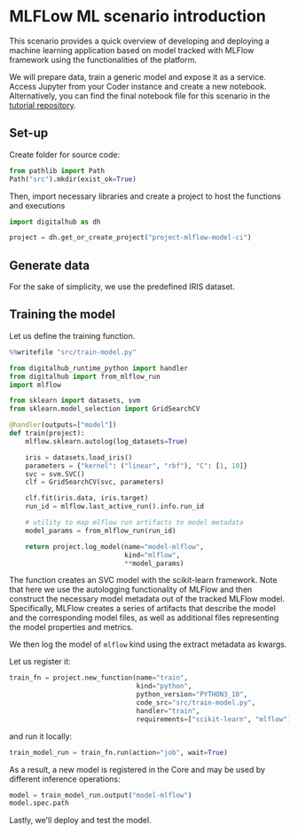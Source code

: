 # MLFLow ML scenario introduction

This scenario provides a quick overview of developing and deploying a machine learning application based on model tracked with MLFlow framework using the functionalities of the platform.

We will prepare data, train a generic model and expose it as a service. Access Jupyter from your Coder instance and create a new notebook. Alternatively, you can find the final notebook file for this scenario in the [tutorial repository](https://github.com/scc-digitalhub/digitalhub-tutorials/tree/main/s4-mlflow).

## Set-up

Create folder for source code:

```python
from pathlib import Path
Path("src").mkdir(exist_ok=True)
```

Then, import necessary libraries and create a project to host the functions and executions

```python
import digitalhub as dh

project = dh.get_or_create_project("project-mlflow-model-ci")
```

## Generate data

For the sake of simplicity, we use the predefined IRIS dataset.

## Training the model

Let us define the training function.

```python
%%writefile "src/train-model.py"

from digitalhub_runtime_python import handler
from digitalhub import from_mlflow_run
import mlflow

from sklearn import datasets, svm
from sklearn.model_selection import GridSearchCV

@handler(outputs=["model"])
def train(project):
    mlflow.sklearn.autolog(log_datasets=True)

    iris = datasets.load_iris()
    parameters = {"kernel": ("linear", "rbf"), "C": [1, 10]}
    svc = svm.SVC()
    clf = GridSearchCV(svc, parameters)

    clf.fit(iris.data, iris.target)
    run_id = mlflow.last_active_run().info.run_id

    # utility to map mlflow run artifacts to model metadata
    model_params = from_mlflow_run(run_id)

    return project.log_model(name="model-mlflow",
                             kind="mlflow",
                             **model_params)
```

The function creates an SVC model with the scikit-learn framework. Note that here
we use the autologging functionality of MLFlow and then construct the necessary model metadata out of the tracked MLFlow model.
Specifically, MLFlow creates a series of artifacts that describe the model and the corresponding model files, as well as additional files representing the model properties and metrics.

We then log the model of ``mlflow`` kind using the extract metadata as kwargs.

Let us register it:

```python
train_fn = project.new_function(name="train",
                                kind="python",
                                python_version="PYTHON3_10",
                                code_src="src/train-model.py",
                                handler="train",
                                requirements=["scikit-learn", "mlflow"])
```

and run it locally:

```python
train_model_run = train_fn.run(action="job", wait=True)
```

As a result, a new model is registered in the Core and may be used by different inference operations:

```python
model = train_model_run.output("model-mlflow")
model.spec.path
```

Lastly, we'll deploy and test the model.
